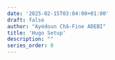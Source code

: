 ```yaml
---
date: '2025-02-15T03:04:00+01:00'
draft: false
author: "Ayédoun Châ-Fine ADEBI"
title: 'Hugo Setup'
description: ""
series_order: 0
---
```

